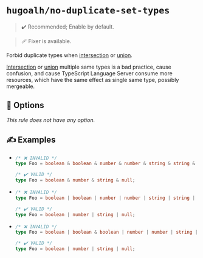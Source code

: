 # `hugoalh/no-duplicate-set-types`

> ✔️ Recommended; Enable by default.

> 🩹 Fixer is available.

Forbid duplicate types when [intersection][typescript-operator-intersection] or [union][typescript-operator-union].

[Intersection][typescript-operator-intersection] or [union][typescript-operator-union] multiple same types is a bad practice, cause confusion, and cause TypeScript Language Server consume more resources, which have the same effect as single same type, possibly mergeable.

## 🔧 Options

*This rule does not have any option.*

## ✍️ Examples

- ```ts
  /* ❌ INVALID */
  type Foo = boolean & boolean & number & number & string & string & null & null;

  /* ✔️ VALID */
  type Foo = boolean & number & string & null;
  ```
- ```ts
  /* ❌ INVALID */
  type Foo = boolean | boolean | number | number | string | string | null | null;

  /* ✔️ VALID */
  type Foo = boolean | number | string | null;
  ```
- ```ts
  /* ❌ INVALID */
  type Foo = boolean | boolean & boolean | number | number | string | string | null | null;

  /* ✔️ VALID */
  type Foo = boolean | number | string | null;
  ```

[typescript-operator-intersection]: https://www.typescriptlang.org/docs/handbook/2/objects.html#intersection-types
[typescript-operator-union]: https://www.typescriptlang.org/docs/handbook/2/everyday-types.html#union-types
